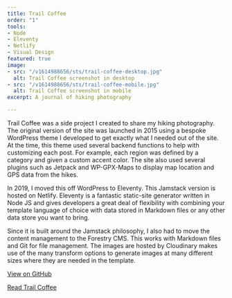 ```yaml
---
title: Trail Coffee
order: "1"
tools:
- Node
- Eleventy
- Netlify
- Visual Design
featured: true
image:
- src: "/v1614988656/sts/trail-coffee-desktop.jpg"
  alt: Trail Coffee screenshot in desktop
- src: "/v1614988656/sts/trail-coffee-mobile.jpg"
  alt: Trail Coffee screenshot in mobile
excerpt: A journal of hiking photography

---
```

Trail Coffee was a side project I created to share my hiking photography. The original version of the site was launched in 2015 using a bespoke WordPress theme I developed to get exactly what I needed out of the site. At the time, this theme used several backend functions to help with customizing each post. For example, each region was defined by a category and given a custom accent color. The site also used several plugins such as Jetpack and WP-GPX-Maps to display map location and GPS data from the hikes.

In 2019, I moved this off WordPress to Eleventy. This Jamstack version is hosted on Netlify. Eleventy is a fantastic static-site generator written in Node JS and gives developers a great deal of flexibility with combining your template language of choice with data stored in Markdown files or any other data store you want to bring. 

Since it is built around the Jamstack philosophy, I also had to move the content management to the Forestry CMS. This works with Markdown files and Git for file management. The images are hosted by Cloudinary makes use of the many transform options to generate images at many different sizes where they are needed in the template.

<a href="https://github.com/sts24/trailcoffee/">View on GitHub</a>

<a href="https://www.trailcoffee.net" class="btn">Read Trail Coffee</a>